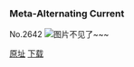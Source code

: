 ### Meta-Alternating Current
No.2642
![图片不见了~~~](https://imgs.xkcd.com/comics/meta_alternating_current.png)

[原址](https://xkcd.com//2642) [下载](https://imgs.xkcd.com/comics/meta_alternating_current.png)

